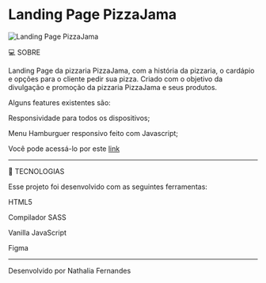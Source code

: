 # Landing Page PizzaJama

![Landing Page PizzaJama](https://github.com/NathaliaFernandes28/LandingPagePizzaJama/assets/88513545/e1f1a96c-e7f9-4b9c-a269-dc510e9239b9)

💻 SOBRE

Landing Page da pizzaria PizzaJama, com a história da pizzaria, o cardápio e opções para o cliente pedir sua pizza. Criado com o objetivo da divulgação e promoção da pizzaria PizzaJama e seus produtos. 

Alguns features existentes são:

Responsividade para todos os dispositivos;

Menu Hamburguer responsivo feito com Javascript;

Você pode acessá-lo por este <a href="https://landing-page-pizza-jama.vercel.app/#introduction">link</a>
<hr>

🚀 TECNOLOGIAS

Esse projeto foi desenvolvido com as seguintes ferramentas:

HTML5

Compilador SASS

Vanilla JavaScript

Figma

<hr>

Desenvolvido por Nathalia Fernandes
